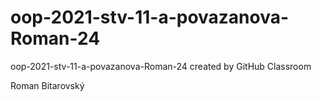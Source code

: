 # oop-2021-stv-11-a-povazanova-Roman-24
oop-2021-stv-11-a-povazanova-Roman-24 created by GitHub Classroom

Roman Bitarovský
